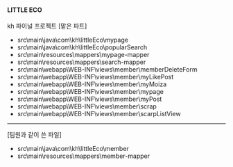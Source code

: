 #### LITTLE ECO

kh 파이널 프로젝트
[맡은 파트]
+ src\main\java\com\kh\littleEco\mypage
+ src\main\java\com\kh\littleEco\popularSearch
+ src\main\resources\mappers\mypage-mapper
+ src\main\resources\mappers\search-mapper
+ src\main\webapp\WEB-INF\views\member\memberDeleteForm
+ src\main\webapp\WEB-INF\views\member\myLikePost
+ src\main\webapp\WEB-INF\views\member\myMoiza
+ src\main\webapp\WEB-INF\views\member\mypage
+ src\main\webapp\WEB-INF\views\member\myPost
+ src\main\webapp\WEB-INF\views\member\scrap
+ src\main\webapp\WEB-INF\views\member\scarpListView

---
[팀원과 같이 쓴 파일]
+ src\main\java\com\kh\littleEco\member
+ src\main\resources\mappers\member-mapper

